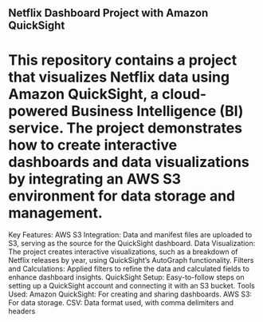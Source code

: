 ## Netflix Dashboard Project with Amazon QuickSight
# This repository contains a project that visualizes Netflix data using Amazon QuickSight, a cloud-powered Business Intelligence (BI) service. The project demonstrates how to create interactive dashboards and data visualizations by integrating an AWS S3 environment for data storage and management.

Key Features:
AWS S3 Integration: Data and manifest files are uploaded to S3, serving as the source for the QuickSight dashboard.
Data Visualization: The project creates interactive visualizations, such as a breakdown of Netflix releases by year, using QuickSight’s AutoGraph functionality.
Filters and Calculations: Applied filters to refine the data and calculated fields to enhance dashboard insights.
QuickSight Setup: Easy-to-follow steps on setting up a QuickSight account and connecting it with an S3 bucket.
Tools Used:
Amazon QuickSight: For creating and sharing dashboards.
AWS S3: For data storage.
CSV: Data format used, with comma delimiters and headers
